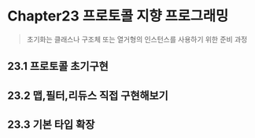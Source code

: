# Chapter23 프로토콜 지향 프로그래밍

> 초기화는 클래스나 구조체 또는 열거형의 인스턴스를 사용하기 위한 준비 과정<br>

## 23.1 프로토콜 초기구현


## 23.2 맵,필터,리듀스 직접 구현해보기

## 23.3 기본 타입 확장



